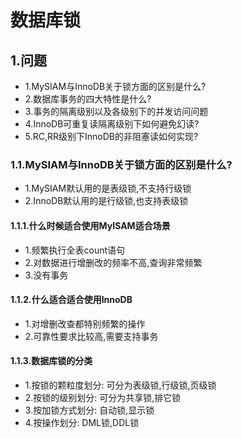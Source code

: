 # 数据库锁

## 1.问题
- 1.MySIAM与InnoDB关于锁方面的区别是什么?
- 2.数据库事务的四大特性是什么?
- 3.事务的隔离级别以及各级别下的并发访问问题
- 4.InnoDB可重复读隔离级别下如何避免幻读?
- 5.RC,RR级别下InnoDB的非阻塞读如何实现?

### 1.1.MySIAM与InnoDB关于锁方面的区别是什么?
- 1.MySIAM默认用的是表级锁,不支持行级锁
- 2.InnoDB默认用的是行级锁,也支持表级锁

#### 1.1.1.什么时候适合使用MyISAM适合场景
- 1.频繁执行全表count语句
- 2.对数据进行增删改的频率不高,查询非常频繁
- 3.没有事务

#### 1.1.2.什么适合适合使用InnoDB
- 1.对增删改查都特别频繁的操作
- 2.可靠性要求比较高,需要支持事务

#### 1.1.3.数据库锁的分类
- 1.按锁的颗粒度划分: 可分为表级锁,行级锁,页级锁
- 2.按锁的级别划分: 可分为共享锁,排它锁
- 3.按加锁方式划分: 自动锁,显示锁
- 4.按操作划分: DML锁,DDL锁
